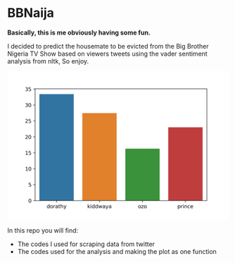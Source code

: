 # BBNaija
 
**Basically, this is me obviously having some fun.**

I decided to predict the housemate to be evicted from the Big Brother Nigeria TV Show based on viewers tweets using the vader sentiment analysis from nltk, So enjoy.

![barchart showing housemate rating](https://raw.githubusercontent.com/francisatoyebi/BBNaija/master/Scraped_tweets/bbnaija_bar.png)

In this repo you will find:
- The codes I used for scraping data from twitter 
- The codes used for the analysis and making the plot as one function

